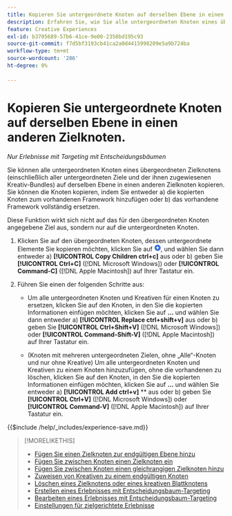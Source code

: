 ```yaml
---
title: Kopieren Sie untergeordnete Knoten auf derselben Ebene in einen anderen Zielknoten.
description: Erfahren Sie, wie Sie alle untergeordneten Knoten eines übergeordneten Zielknotens auf derselben Ebene in einen anderen Zielknoten kopieren
feature: Creative Experiences
exl-id: b3705689-57b6-41ce-9e00-2358bd195c93
source-git-commit: f7d5bf3193cb41ca2a0d4415998209e5a9b724ba
workflow-type: tm+mt
source-wordcount: '286'
ht-degree: 0%

---
```


# Kopieren Sie untergeordnete Knoten auf derselben Ebene in einen anderen Zielknoten.

*Nur Erlebnisse mit Targeting mit Entscheidungsbäumen*

Sie können alle untergeordneten Knoten eines übergeordneten Zielknotens (einschließlich aller untergeordneten Ziele und der ihnen zugewiesenen Kreativ-Bundles) auf derselben Ebene in einen anderen Zielknoten kopieren. Sie können die Knoten kopieren, indem Sie entweder a) die kopierten Knoten zum vorhandenen Framework hinzufügen oder b) das vorhandene Framework vollständig ersetzen. <!-- Give the main use case or an example to explain. -->

Diese Funktion wirkt sich nicht auf das für den übergeordneten Knoten angegebene Ziel aus, sondern nur auf die untergeordneten Knoten.

<!-- 1. [ways to get to the decision tree] -->

1. Klicken Sie auf den übergeordneten Knoten, dessen untergeordnete Elemente Sie kopieren möchten, klicken Sie auf ![Hinzufügen](/help/creative/assets/add.png "Hinzufügen"), und wählen Sie dann entweder a\) **[!UICONTROL Copy Children ctrl+c]** aus oder b\) geben Sie **[!UICONTROL Ctrl+C]** ([!DNL Microsoft Windows]) oder **[!UICONTROL Command-C]** ([!DNL Apple Macintosh]) auf Ihrer Tastatur ein.

1. Führen Sie einen der folgenden Schritte aus:

   * Um alle untergeordneten Knoten und Kreativen für einen Knoten zu ersetzen, klicken Sie auf den Knoten, in den Sie die kopierten Informationen einfügen möchten, klicken Sie auf **…** und wählen Sie dann entweder a\) **[!UICONTROL Replace ctrl+shift+v]** aus oder b\) geben Sie **[!UICONTROL Ctrl+Shift+V]** ([!DNL Microsoft Windows]) oder **[!UICONTROL Command-Shift-V]** ([!DNL Apple Macintosh]) auf Ihrer Tastatur ein.

   * (Knoten mit mehreren untergeordneten Zielen, ohne „Alle“-Knoten und nur ohne Kreative) Um alle untergeordneten Knoten und Kreativen zu einem Knoten hinzuzufügen, ohne die vorhandenen zu löschen, klicken Sie auf den Knoten, in den Sie die kopierten Informationen einfügen möchten, klicken Sie auf **…** und wählen Sie entweder a\) **[!UICONTROL Add ctrl+v]** ** aus oder b\) geben Sie **[!UICONTROL Ctrl+V]** ([!DNL Microsoft Windows]) oder **[!UICONTROL Command-V]** ([!DNL Apple Macintosh]) auf Ihrer Tastatur ein.

<!--
1. (Optional) To save the experience, click **[!UICONTROL Save]**, and then do the following.
...

These formatted steps are inserted automatically from text in the following file in the _includes folder, which reused in multiple places.
-->

{{$include /help/_includes/experience-save.md}}

>[!MORELIKETHIS]
>
>* [Fügen Sie einen Zielknoten zur endgültigen Ebene hinzu](experience-target-node-add-final.md)
>* [Fügen Sie zwischen Knoten einen Zielknoten ein](experience-target-node-add-inner.md)
>* [Fügen Sie zwischen Knoten einen gleichrangigen Zielknoten hinzu](experience-target-node-add-sibling.md)
>* [Zuweisen von Kreativen zu einem endgültigen Knoten](experience-assign-creative-bundles.md)
>* [Löschen eines Zielknotens oder eines kreativen Blattknotens](/help/creative/experiences/experience-target-node-delete.md)
>* [Erstellen eines Erlebnisses mit Entscheidungsbaum-Targeting](experience-create-targeting.md)
>* [Bearbeiten eines Erlebnisses mit Entscheidungsbaum-Targeting](experience-edit-targeting.md)
>* [Einstellungen für zielgerichtete Erlebnisse](experience-settings-targeting.md)
